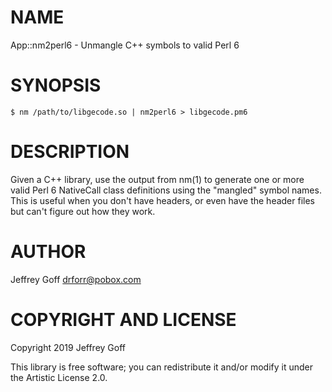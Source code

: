 NAME
====

App::nm2perl6 - Unmangle C++ symbols to valid Perl 6

SYNOPSIS
========

```
$ nm /path/to/libgecode.so | nm2perl6 > libgecode.pm6
```

DESCRIPTION
===========

Given a C++ library, use the output from nm(1) to generate one or more valid Perl 6 NativeCall class definitions using the "mangled" symbol names. This is useful when you don't have headers, or even have the header files but can't figure out how they work.

AUTHOR
======

Jeffrey Goff <drforr@pobox.com>

COPYRIGHT AND LICENSE
=====================

Copyright 2019 Jeffrey Goff

This library is free software; you can redistribute it and/or modify it under the Artistic License 2.0.

